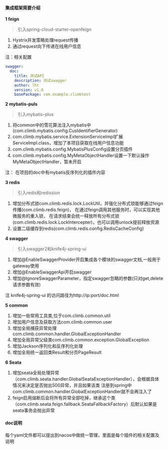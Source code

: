 #### 集成框架简要介绍
**1 feign** 
> 引入spring-cloud-starter-openfeign
1. Hystrix并发策略处理request传播
2. 通过request向下传递在线用户信息

注：相关配置
```yaml
swagger:
  doc:
    title: 测试API
    description: 测试swagger
    author: lht
    version: v1.0
    basePackage: com.example.climbtest
```

**2 mybatis-puls** 
> 引入mybatis-plus
1. 将common中的雪花算法注入mybatis中(com.climb.mybatis.config.CusIdentifierGenerator)
2. com.climb.mybatis.service.ExtensionServiceImpl扩展ServiceImpl.class，增加了本项目获取在线用户信息功能
3. com.climb.mybatis.config.MybatisPlusConfig设置分页插件
4. com.climb.mybatis.config.MyMetaObjectHandler设置一下默认操作MyMetaObjectHandler，暂未开启

注： 在项目的doc中有mybatis反序列化的插件内容

**3 redis** 
> 引入redis和redission
1. 增加分布式锁com.climb.redis.lock.LockUtil，并强化分布式锁能够通过feign传播(com.climb.redis.feign)，
在通过feign调用其他服务时，可以实现其他微服务的重入锁，
在请求结束会统一释放所有分布式锁(com.climb.redis.lock.LockIntercepter)，也可以调用unlock提前释放资源
2. 设置二级缓存到redis(com.climb.redis.config.RedisCacheConfig)

**4 swagger**
> 引入swagger2和knife4j-spring-ui
1. 增加@EnableSwaggerProvider开启集成各个模块的swagger文档,一般用于gateway使用
2. 增加@EnableSwaggerApi开启swagger
3. 增加@IgnoreSwaggerParameter，指定swagger忽略的参数(只对get,delete请求参数有效)

注 knife4j-spring-ui 的访问路径为http://ip:port/doc.html

**5 common** 

1. 增加一些常用工具类,位于com.climb.common.util
2. 增加用户信息及获取方法com.climb.common.user
3. 增加全局捕获异常处理com.climb.common.handler.GlobalExceptionHandler
4. 增加全局异常父级类com.climb.common.exception.GlobalException
5. 增加Jackson序列化和反序列化处理
6. 增加全局统一返回类Result和分页PageResult

**6 Seata** 
 
1. 增加seata全局处理异常（com.climb.seata.handler.GlobalSeataExceptionHandler），会根据具体情况来决定是否抛出500异常，并且如果该类
注册到spring中com.climb.common.handler.GlobalExceptionHandler就不会再注入了
2. feign启用熔断后会将所有异常全部吃掉，继承这个类（com.climb.seata.feign.fallback.SeataFallbackFactory）后默认如果是seata事务会抛出异常

#### doc说明
每个yaml文件都可以提出到nacos中做统一管理，里面是每个插件的相关配置及说明
